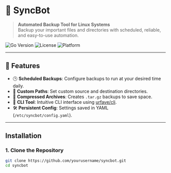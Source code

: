 # 🔄 SyncBot

> **Automated Backup Tool for Linux Systems**  
> Backup your important files and directories with scheduled, reliable, and easy-to-use automation.

![Go Version](https://img.shields.io/badge/Go-1.18%2B-blue)
![License](https://img.shields.io/badge/license-MIT-green)
![Platform](https://img.shields.io/badge/platform-Linux-orange)

---

## 🧩 Features

- 🕒 **Scheduled Backups**: Configure backups to run at your desired time daily.
- 📁 **Custom Paths**: Set custom source and destination directories.
- 💾 **Compressed Archives**: Creates `.tar.gz` backups to save space.
- 🔧 **CLI Tool**: Intuitive CLI interface using [urfave/cli](https://github.com/urfave/cli).
- 🛠 **Persistent Config**: Settings saved in YAML (`/etc/syncbot/config.yaml`).

---

## Installation

### 1. Clone the Repository

```bash
git clone https://github.com/yourusername/syncbot.git
cd syncbot
